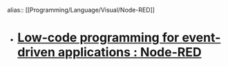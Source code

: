 alias:: [[Programming/Language/Visual/Node-RED]]

- # [Low-code programming for event-driven applications : Node-RED](https://nodered.org/)